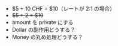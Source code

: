 - $5 + 10 CHF = $10（レートが 2:1 の場合）
- ~~$5 \* 2 = $10~~
- amount を private にする
- Dollar の副作用どうする？
- Money の丸め処理どうする？
